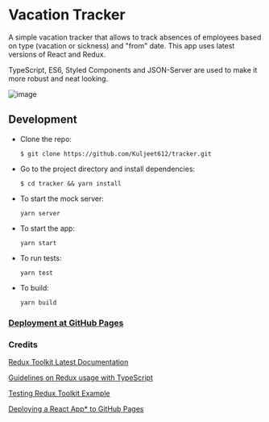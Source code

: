 # Vacation Tracker

A simple vacation tracker that allows to track absences of employees based on type (vacation or sickness) and "from" date. This app uses latest versions of React and Redux. 

TypeScript, ES6, Styled Components and JSON-Server are used to make it more robust and neat looking. 

![image](https://user-images.githubusercontent.com/16205759/173640052-e018d890-522c-419f-aac5-ed670ede139d.png)


## Development

- Clone the repo:
  ```
  $ git clone https://github.com/Kuljeet612/tracker.git
  ```

- Go to the project directory and install dependencies:
  ```
  $ cd tracker && yarn install
  ```
- To start the mock server:
  ```
  yarn server
  ```
- To start the app:
  ```
  yarn start 
  ```
- To run tests:
  ```
  yarn test
  ```
- To build:
  ```
  yarn build
  ```
  
### [Deployment at GitHub Pages](https://kuljeet612.github.io/tracker/)
  
### Credits
[Redux Toolkit Latest Documentation](https://redux-toolkit.js.org/api/createslice)

[Guidelines on Redux usage with TypeScript](https://redux.js.org/usage/usage-with-typescript)

[Testing Redux Toolkit Example](https://ogzhanolguncu.com/blog/testing-react-redux-toolkit-with-typescript)

[Deploying a React App* to GitHub Pages](https://github.com/gitname/react-gh-pages)


